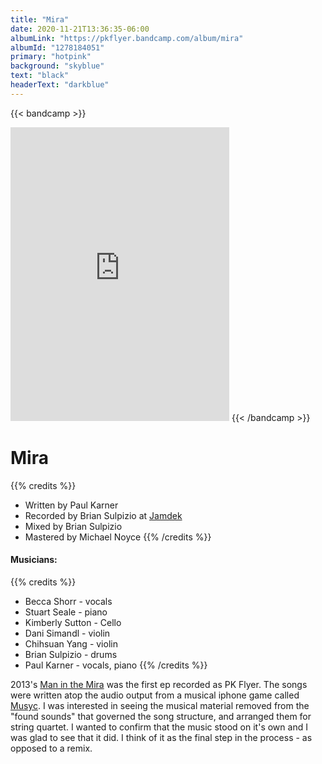 ```yaml
---
title: "Mira"
date: 2020-11-21T13:36:35-06:00
albumLink: "https://pkflyer.bandcamp.com/album/mira"
albumId: "1278184051"
primary: "hotpink"
background: "skyblue"
text: "black"
headerText: "darkblue"
---
```

{{< bandcamp >}}
<iframe style="border: 0; width: 350px; height: 470px;" src="https://bandcamp.com/EmbeddedPlayer/album=1278184051/size=large/bgcol=333333/linkcol=fe7eaf/tracklist=false/transparent=true/" seamless><a href="https://pkflyer.bandcamp.com/album/mira">MIRA by PK Flyer</a></iframe>
{{< /bandcamp >}}

# Mira

{{% credits  %}}
- Written by Paul Karner
- Recorded by Brian Sulpizio at [Jamdek](http://www.jamdek.co/)
- Mixed by Brian Sulpizio
- Mastered by Michael Noyce
{{% /credits  %}}
 
#### Musicians:
{{% credits  %}}
- Becca Shorr - vocals
- Stuart Seale - piano
- Kimberly Sutton - Cello
- Dani Simandl - violin
- Chihsuan Yang - violin
- Brian Sulpizio - drums
- Paul Karner - vocals, piano
{{% /credits  %}}

2013's [Man in the Mira](https://pkflyer.bandcamp.com/album/man-in-the-mira) was the first ep recorded as PK Flyer. The songs were written atop the audio output from a musical iphone game called [Musyc](https://apps.apple.com/us/app/musyc/id489836689). I was interested in seeing the musical material removed from the "found sounds" that governed the song structure, and arranged them for string quartet. I wanted to confirm that the music stood on it's own and I was glad to see that it did. I think of it as the final step in the process - as opposed to a remix.  